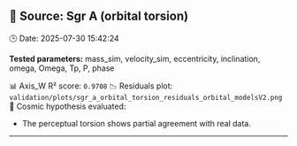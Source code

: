 ## 🔭 Source: Sgr A (orbital torsion)
🕒 Date: 2025-07-30 15:42:24

**Tested parameters:** mass_sim, velocity_sim, eccentricity, inclination, omega, Omega, Tp, P, phase

📊 Axis_W R² score: `0.9708`
📉 Residuals plot: `validation/plots/sgr_a_orbital_torsion_residuals_orbital_modelsV2.png`
🧠 Cosmic hypothesis evaluated:
- The perceptual torsion shows partial agreement with real data.

---

